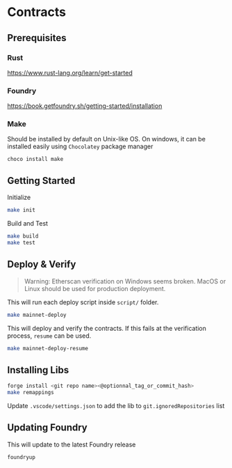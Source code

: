 # Contracts

## Prerequisites
### Rust
https://www.rust-lang.org/learn/get-started

### Foundry
https://book.getfoundry.sh/getting-started/installation

### Make
Should be installed by default on Unix-like OS.
On windows, it can be installed easily using `Chocolatey` package manager
```
choco install make
```

## Getting Started

Initialize
```sh
make init
```

Build and Test
```sh
make build
make test
```

## Deploy & Verify
> Warning: Etherscan verification on Windows seems broken. MacOS or Linux should be used for production deployment.

This will run each deploy script inside `script/` folder.
```sh
make mainnet-deploy
```

This will deploy and verify the contracts. If this fails at the verification process, `resume` can be used.
```sh
make mainnet-deploy-resume
```

## Installing Libs
```sh
forge install <git repo name><@optionnal_tag_or_commit_hash>
make remappings
```
Update `.vscode/settings.json` to add the lib to `git.ignoredRepositories` list

## Updating Foundry
This will update to the latest Foundry release
```
foundryup
```

